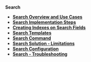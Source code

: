 <strong>Search<strong>

<ul>
<li><a href="01_search_overview_and_use_cases.md">Search Overview and Use Cases</a></li>
<li><a href="02_search_implementation.md">Search Implementation Steps</a></li>
<li><a href="03_creating_elasticsearch_indexes_on_search_fields.md">Creating Indexes on Search Fields</a></li>
<li><a href="04_search_templates.md">Search Templates</a></li>
<li><a href="05_search_command.md">Search Command</a></li>
<li><a href="06_search_solution_limitations.md">Search Solution - Limitations</a></li>
<li><a href="07_search_configuration.md">Search Configuration</a></li>  
<li><a href="08_search_troubleshooting.md">Search - Troubleshooting</a>
</ul> 


